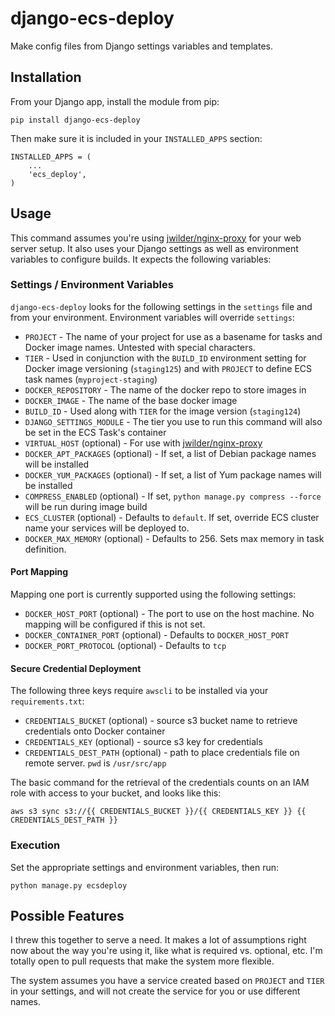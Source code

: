 # django-ecs-deploy

Make config files from Django settings variables and templates.

## Installation

From your Django app, install the module from pip:

	pip install django-ecs-deploy
	
Then make sure it is included in your `INSTALLED_APPS` section:

	INSTALLED_APPS = (
		...
	    'ecs_deploy',
	)

## Usage

This command assumes you're using [jwilder/nginx-proxy](https://github.com/jwilder/nginx-proxy) for your web server setup. It also uses your Django settings as well as environment variables to configure builds. It expects the following variables:

### Settings / Environment Variables

`django-ecs-deploy` looks for the following settings in the `settings` file and from your environment. Environment variables will override `settings`:

* `PROJECT` - The name of your project for use as a basename for tasks and Docker image names. Untested with special characters.
* `TIER` - Used in conjunction with the `BUILD_ID` environment setting for Docker image versioning (`staging125`) and with `PROJECT` to define ECS task names (`myproject-staging`)
* `DOCKER_REPOSITORY` - The name of the docker repo to store images in
* `DOCKER_IMAGE` - The name of the base docker image
* `BUILD_ID` - Used along with `TIER` for the image version (`staging124`)
* `DJANGO_SETTINGS_MODULE` - The tier you use to run this command will also be set in the ECS Task's container
* `VIRTUAL_HOST` (optional) - For use with [jwilder/nginx-proxy](https://github.com/jwilder/nginx-proxy)
* `DOCKER_APT_PACKAGES` (optional) - If set, a list of Debian package names will be installed
* `DOCKER_YUM_PACKAGES` (optional) - If set, a list of Yum package names will be installed
* `COMPRESS_ENABLED` (optional) - If set, `python manage.py compress --force` will be run during image build
* `ECS_CLUSTER` (optional) - Defaults to `default`. If set, override ECS cluster name your services will be deployed to.
* `DOCKER_MAX_MEMORY` (optional) - Defaults to 256. Sets max memory in task definition.

#### Port Mapping

Mapping one port is currently supported using the following settings:

* `DOCKER_HOST_PORT` (optional) - The port to use on the host machine. No mapping will be configured if this is not set.
* `DOCKER_CONTAINER_PORT` (optional) - Defaults to `DOCKER_HOST_PORT`
* `DOCKER_PORT_PROTOCOL` (optional) - Defaults to `tcp`

#### Secure Credential Deployment

The following three keys require `awscli` to be installed via your `requirements.txt`:

* `CREDENTIALS_BUCKET` (optional) - source s3 bucket name to retrieve credentials onto Docker container
* `CREDENTIALS_KEY` (optional) - source s3 key for credentials
* `CREDENTIALS_DEST_PATH` (optional) - path to place credentials file on remote server. `pwd` is `/usr/src/app`

The basic command for the retrieval of the credentials counts on an IAM role with access to your bucket, and looks like this:

	aws s3 sync s3://{{ CREDENTIALS_BUCKET }}/{{ CREDENTIALS_KEY }} {{ CREDENTIALS_DEST_PATH }}

### Execution

Set the appropriate settings and environment variables, then run:

	python manage.py ecsdeploy

## Possible Features

I threw this together to serve a need. It makes a lot of assumptions right now about the way you're using it, like what is required vs. optional, etc. I'm totally open to pull requests that make the system more flexible.

The system assumes you have a service created based on `PROJECT` and `TIER` in your settings, and will not create the service for you or use different names.

